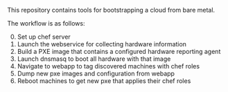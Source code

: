 This repository contains tools for bootstrapping a cloud from bare metal.

The workflow is as follows:

0. Set up chef server
1. Launch the webservice for collecting hardware information
2. Build a PXE image that contains a configured hardware reporting agent
3. Launch dnsmasq to boot all hardware with that image
4. Navigate to webapp to tag discovered machines with chef roles
5. Dump new pxe images and configuration from webapp
6. Reboot machines to get new pxe that applies their chef roles

